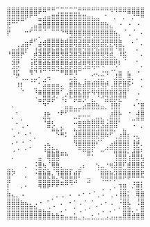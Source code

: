 ⣿⣿⣿⣿⣿⣿⣿⡿⠿⠛⠛⢉⣉⣉⣉⣉⡛⠛⠛⠛⠛⠛⠛⠻⠻⠿⠿⣿⣿⣿⣿
⣿⣿⣿⣿⠟⠋⠉⣤⣴⣶⣿⣿⣿⣿⣿⣿⣿⣿⣶⣦⣤⠀⠁⠀⠄⠀⠄⠀⠌⠉⠛
⣟⠉⠁⠀⠀⢀⣤⣶⣿⣿⣿⣿⣿⣿⣿⣿⣿⣿⣿⣿⣿⣿⣷⣄⠀⠐⠀⠐⠀⠐⠀
⡟⠀⠀⠀⠒⠋⠉⠉⠈⠀⠉⠉⠙⠻⢿⣿⣿⣿⣿⣿⣿⣿⣿⣿⣦⡀⠈⢀⠈⠀⠄
⠀⠀⠀⠀⣀⣴⠖⢁⣠⣶⣶⣶⣦⣴⣿⣿⣻⣾⣿⣾⣿⣻⣿⣿⣿⣧⠀⠀⡀⠂⠀
⠀⣀⣰⣾⡿⠁⢠⣻⣽⣿⣟⣿⣟⣿⣿⣽⣿⢿⣷⡿⣟⣿⣷⣷⠹⣿⡆⠀⠀⡀⠁
⠘⣿⣿⡟⠁⠀⡾⣽⣿⣯⣿⣿⣻⣿⣽⣿⣽⣿⡿⣿⣿⢿⣻⣾⡀⠸⣯⠀⠀⠀⠄
⠀⣺⡿⠀⠀⢨⣟⣿⣽⣯⣿⣾⣿⣿⣽⣿⣽⣿⢿⣟⣿⣿⣿⣿⡿⡆⠈⠀⠀⠂⠀
⠀⢺⡯⠀⠀⣼⢾⢻⠿⠻⠿⠽⣷⣿⣯⣿⠿⠚⠛⠙⠉⢈⣀⠠⠌⣀⠀⡀⠀⢀⠁
⠀⠈⠟⢀⣀⢈⣀⠄⢀⢤⠀⠀⠀⠉⣉⣌⠀⢀⠀⠊⢑⣒⠈⠀⣸⣿⡀⣿⡀⠀⡀
⠀⠀⢰⡆⠀⠈⠁⠂⣩⣤⣤⣤⡀⠀⣾⣿⣦⣼⣿⣾⣿⢿⡾⢀⣿⣟⣿⡯⠂⠀⡀
⠀⠀⠀⠑⠀⠀⠹⣶⣿⣿⣿⣿⠋⢀⣷⣿⣟⣿⡯⢿⢾⣿⣷⣾⣿⣻⣿⠃⠀⢀⠀
⠀⠀⠀⠀⠀⠀⠐⣤⡿⣿⡾⠂⠰⡅⠓⡿⣿⡻⠃⣄⠈⠚⣽⣾⡿⣟⠛⠀⠀⠄⠀
⠀⠄⠀⠀⠀⠀⠀⠀⠙⠁⠀⠀⠀⣤⣤⣀⣀⣴⣿⣿⣷⣤⡀⢸⣿⡇⠀⠀⠐⠈⣿
⠀⠀⠂⠀⠀⠀⠀⠀⢰⡦⠀⠐⠟⠋⠉⠉⣁⣀⣀⠀⠀⠀⠀⣰⣿⡧⠀⠐⠀⢼⣿
⠀⠁⡀⠂⠀⠀⠀⠀⠹⣽⡄⠀⠀⠀⠀⣉⣥⣤⣦⣶⣿⣷⢐⣿⣿⠇⠀⠀⠒⠛⠛
⠀⠄⠀⠐⠈⠀⠀⠀⠀⠛⣮⣄⡦⠀⠀⣄⣻⣿⣿⣿⣻⣾⣿⣿⡛⠀⣄⠀⠈⠀⠂
⠀⠠⠈⠀⠂⠁⡀⠀⠀⠀⠀⠑⠛⠅⠀⣼⣿⣿⣿⣿⣟⣿⠷⠋⢀⣰⣿⡆⠠⣄⠀
⠀⠄⠂⠐⠀⠁⠀⠀⢀⣄⠀⠀⠀⠀⠀⢻⣿⣿⣿⣿⠎⠁⠀⣠⣾⣿⣿⡇⢸⡾⡀
⠀⠠⠐⠀⠂⠁⠀⠀⠸⣾⣗⣦⣀⡀⠀⠀⠛⠿⣿⠏⠀⠤⠚⠛⣿⣿⣿⡃⣸⣿⠆
⠀⠄⠀⠀⠀⠀⠀⣤⠀⢿⣿⣿⠉⠉⠀⠀⠀⠀⠉⠁⠀⠀⠀⠀⢸⣿⣿⢰⣿⣿⢧
⠀⠀⠀⠀⡀⠀⠨⣿⢦⠈⢿⣷⡀⠀⠀⠀⢀⡄⠀⠀⢢⣀⠐⢶⣽⣿⠏⣾⣿⣿⣯
⣿⡳⠀⠀⠀⠀⠨⣿⣯⣷⡈⢻⣿⣿⡏⣴⡟⠀⠀⠀⠈⣿⣷⣦⣻⣿⣿⣿⣿⣿⡷
⣿⠀⠀⠀⠁⠀⠀⣿⣿⣷⣿⣦⣙⣿⣿⣻⠁⠀⣲⠀⠀⠹⠿⠟⠟⠛⠋⠋⢉⣉⡉
⡇⠀⠀⠄⠂⠀⠀⠻⠿⠟⠋⠋⠉⠉⠈⠀⠀⠀⠀⠀⠀⢀⠀⡀⠄⢹⣿⠀⠌⣿⡇
⣷⣄⡀⠠⠀⠀⠀⠀⠀⠀⠀⡀⢀⠀⠄⠀⠄⠂⠐⠈⢀⠠⠀⢀⠠⢸⣿⡅⠀⢿⣿
⣿⣿⣿⣦⣄⡀⢀⠠⠀⠂⠁⠀⡀⠀⠄⠂⢀⠐⠀⠂⠀⡀⠄⢀⠀⠨⣿⣇⠀⢘⣿
⣿⣿⣿⣿⣿⣿⣷⣤⣄⣐⠈⠀⡀⠄⠀⠂⢀⠠⠐⠀⠁⢀⠀⡀⠄⠂⣿⣷⡀⠄⣿
⣿⣿⣿⣿⣿⣿⣿⣿⣿⣿⣷⣷⣶⣤⣤⣥⣀⣄⣀⣂⣈⣀⣠⣠⣤⣤⣿⣿⣾⣿⣿
